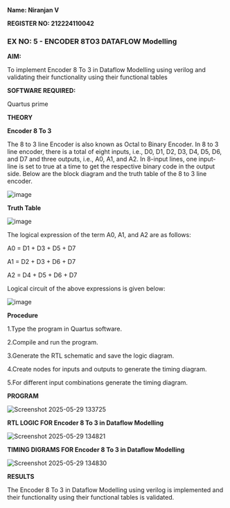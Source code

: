 **Name: Niranjan V**

**REGISTER NO: 212224110042**

### EX NO: 5 - ENCODER 8TO3 DATAFLOW Modelling

**AIM:**

To implement  Encoder 8 To 3 in Dataflow Modelling using verilog and validating their functionality using their functional tables

**SOFTWARE REQUIRED:** 

Quartus prime

**THEORY**

**Encoder 8 To 3**

The 8 to 3 line Encoder is also known as Octal to Binary Encoder. In 8 to 3 line encoder, there is a total of eight inputs, i.e., D0, D1, D2, D3, D4, D5, D6, and D7 and three outputs, i.e., A0, A1, and A2. In 8-input lines, one input-line is set to true at a time to get the respective binary code in the output side. Below are the block diagram and the truth table of the 8 to 3 line encoder.

![image](https://github.com/naavaneetha/ENCODER8TO3DATAFLOW/assets/154305477/0bc242c1-eb9e-4c47-afe5-30428470efc3)


**Truth Table**

![image](https://github.com/naavaneetha/ENCODER8TO3DATAFLOW/assets/154305477/35496b14-ae6e-4cd1-9abd-d6736b576575)

The logical expression of the term A0, A1, and A2 are as follows:

A0 = D1 + D3 + D5 + D7

A1 = D2 + D3 + D6 + D7

A2 = D4 + D5 + D6 + D7

Logical circuit of the above expressions is given below:

![image](https://github.com/naavaneetha/ENCODER8TO3DATAFLOW/assets/154305477/95acaee6-c873-4c75-89eb-ef09fb158053)


**Procedure**

1.Type the program in Quartus software.

2.Compile and run the program.

3.Generate the RTL schematic and save the logic diagram.

4.Create nodes for inputs and outputs to generate the timing diagram.

5.For different input combinations generate the timing diagram.


**PROGRAM**

![Screenshot 2025-05-29 133725](https://github.com/user-attachments/assets/0155829e-0a23-4cae-920b-996c1a98609f)


**RTL LOGIC FOR Encoder 8 To 3 in Dataflow Modelling**

![Screenshot 2025-05-29 134821](https://github.com/user-attachments/assets/00a282b8-e970-4637-94ae-3e8b8b0899c3)


**TIMING DIGRAMS FOR Encoder 8 To 3 in Dataflow Modelling**

![Screenshot 2025-05-29 134830](https://github.com/user-attachments/assets/d466a7c9-2f0e-4572-993b-a52d893f3a5a)


**RESULTS**

The Encoder 8 To 3 in Dataflow Modelling using verilog is implemented and their functionality using their functional tables is validated.





